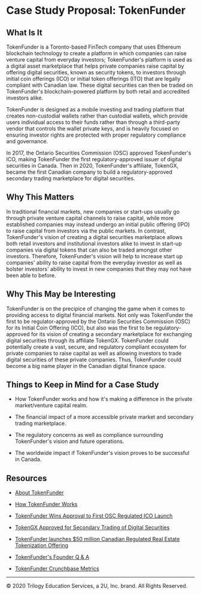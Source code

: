 # Case Study Proposal: TokenFunder



## What Is It

TokenFunder is a Toronto-based FinTech company that uses Ethereum blockchain technology to create a platform in which companies can raise venture capital from everyday investors; TokenFunder's platform is used as a digital asset marketplace that helps private companies raise capital by offering digital securities, known as security tokens, to investors through initial coin offerings (ICO) or initial token offerings (ITO) that are legally compliant with Canadian law. These digital securities can then be traded on TokenFunder's blockchain-powered platform by both retail and accredited investors alike.

TokenFunder is designed as a mobile investing and trading platform that creates non-custodial wallets rather than custodial wallets, which provide users individual access to their funds rather than through a third-party vendor that controls the wallet private keys, and is heavily focused on ensuring investor rights are protected with proper regulatory compliance and governance.

In 2017, the Ontario Securities Commission (OSC) approved TokenFunder's ICO, making TokenFunder the first regulatory-approved issuer of digital securities in Canada. Then in 2020, TokenFunder's affiliate, TokenGX, became the first Canadian company to build a regulatory-approved secondary trading marketplace for digital securities.



## Why This Matters

In traditional financial markets, new companies or start-ups usually go through private venture capital channels to raise capital, while more established companies may instead undergo an initial public offering (IPO) to raise capital from investors via the public markets. In contrast, TokenFunder's vision of creating a digital securities marketplace allows both retail investors and institutional investors alike to invest in start-up companies via digital tokens that can also be traded amongst other investors. Therefore, TokenFunder's vision will help to increase start up companies' ability to raise capital from the everyday investor as well as bolster investors' ability to invest in new companies that they may not have been able to before.



## Why This May be Interesting

TokenFunder is on the precipice of changing the game when it comes to providing access to digital financial markets. Not only was TokenFunder the first to be regulator-approved by the Ontario Securities Commission (OSC) for its Initial Coin Offering (ICO), but also was the first to be regulatory-approved for its vision of creating a secondary marketplace for exchanging digital securities through its affiliate TokenGX. TokenFunder could potentially create a vast, secure, and regulatory compliant ecosystem for private companies to raise capital as well as allowing investors to trade digital securities of these private companies. Thus, TokenFunder could become a big name player in the Canadian digital finance space.



## Things to Keep in Mind for a Case Study

* How TokenFunder works and how it's making a difference in the private market/venture capital realm.

* The financial impact of a more accessible private market and secondary trading marketplace.

* The regulatory concerns as well as compliance surrounding TokenFunder's vision and future operations.

* The worldwide impact if TokenFunder's vision proves to be successful in Canada.



## Resources

* [About TokenFunder](https://about.tokenfunder.com/)

* [How TokenFunder Works](https://www.tokenfunder.com/how-it-works)

* [TokenFunder Wins Approval to First OSC Regulated ICO Launch](https://bitcoinmagazine.com/articles/tokenfunder-wins-approval-first-osc-regulated-ico-launch)

* [TokenGX Approved for Secondary Trading of Digital Securities](https://about.tokenfunder.com/tokengx-approved-for-secondary-trading-of-digital-securities/)

* [TokenFunder launches $50 million Canadian Regulated Real Estate Tokenization Offering](https://www.cryptoninjas.net/2020/02/26/tokenfunder-launches-50-million-canadian-regulated-real-estate-tokenization-offering/)

* [TokenFunder's Founder Q & A](https://www.foundersbeta.com/interview/founder-spotlight-tokenfunder/)

* [TokenFunder Crunchbase Metrics](https://www.crunchbase.com/organization/tokenfunder)

---

© 2020 Trilogy Education Services, a 2U, Inc. brand. All Rights Reserved.
